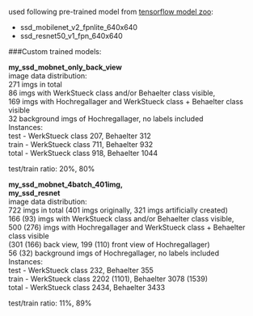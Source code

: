used following pre-trained model from [tensorflow model zoo](https://github.com/tensorflow/models/blob/master/research/object_detection/g3doc/tf2_detection_zoo.md):
* ssd_mobilenet_v2_fpnlite_640x640
* ssd_resnet50_v1_fpn_640x640

###Custom trained models:

**my_ssd_mobnet_only_back_view**\
image data distribution:\
271 imgs in total\
86 imgs with WerkStueck class and/or Behaelter class visible,\
169 imgs with Hochregallager and WerkStueck class + Behaelter class visible\
32 background imgs of Hochregallager, no labels included\
Instances:\
test -   WerkStueck class 207, Behaelter 312\
train - WerkStueck class 711, Behaelter 932\
total - WerkStueck class 918, Behaelter 1044

test/train ratio: 20%, 80%


**my_ssd_mobnet_4batch_401img,**\
**my_ssd_resnet**\
image data distribution:\
722 imgs in total (401 imgs originally, 321 imgs artificially created)\
166 (93) imgs with WerkStueck class and/or Behaelter class visible,\
500 (276) imgs with Hochregallager and WerkStueck class + Behaelter class visible\
(301 (166) back view, 199 (110) front view of Hochregallager)\
56 (32) background imgs of Hochregallager, no labels included\
Instances:\
test -   WerkStueck class 232, Behaelter 355\
train - WerkStueck class 2202 (1101), Behaelter 3078 (1539)\
total - WerkStueck class 2434, Behaelter 3433

test/train ratio: 11%, 89%
